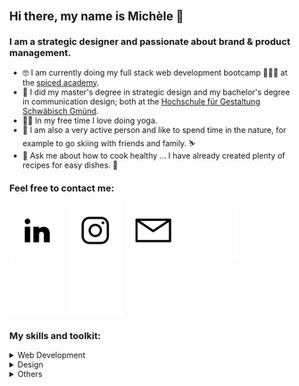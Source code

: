 ## Hi there, my name is Michèle 👋

### I am a strategic designer and passionate about brand & product management.

- 🤓 I am currently doing my full stack web development bootcamp 👩🏼‍💻 at the <a href="https://www.spiced-academy.com/de" target="blank">spiced academy</a>.
- 🧡 I did my master's degree in strategic design and my bachelor's degree in communication design; both at the [Hochschule für Gestaltung Schwäbisch Gmünd](https://www.hfg-gmuend.de/).
- 🧘‍♀️ In my free time I love doing yoga.
- 🌱 I am also a very active person and like to spend time in the nature, for example to go skiing with friends and family. ⛷
- 💬 Ask me about how to cook healthy … I have already created plenty of recipes for easy dishes. 🥗

### Feel free to contact me:

[![2022-01-11-github-icons_icon-linkedin-lightmodus.svg](/2022-01-11-github-icons_icon-linkedin-lightmodus.svg)](https://www.linkedin.com/in/mich%C3%A8le-rietzl-3730211b9/#gh-light-mode-only) [![2022-01-11-github-icons_icon-instagram-lightmodus.svg](/2022-01-11-github-icons_icon-instagram-lightmodus.svg)](https://www.instagram.com/mk_rietzl/#gh-light-mode-only) [![2022-01-11-github-icons_icon-email-lightmodus.svg](2022-01-11-github-icons_icon-email-lightmodus.svg)](mailto:michele@mk-rietzl.de#gh-light-mode-only)[![2022-01-11-github-icons_icon-linkedin-darkmodus.svg](/2022-01-11-github-icons_icon-linkedin-darkmodus.svg)](https://www.linkedin.com/in/mich%C3%A8le-rietzl-3730211b9/#gh-dark-mode-only) [![2022-01-11-github-icons_icon-instagram-darkmodus.svg](/2022-01-11-github-icons_icon-instagram-darkmodus.svg)](https://www.instagram.com/mk_rietzl/#gh-dark-mode-only) [![2022-01-11-github-icons_icon-email-darkmodus.svg](2022-01-11-github-icons_icon-email-darkmodus.svg)](mailto:michele@mk-rietzl.de#gh-dark-mode-only)

### My skills and toolkit:

<details>
<summary>Web Development</summary>
  
 </br>

<a href="https://code.visualstudio.com/" > <img src="web-development-visual-studio-code.png" height="75px" /></a>
<a href="https://developer.mozilla.org/de/docs/Glossary/HTML5" > <img src="web-development-html-5.png" height="75px" /></a>
<a href="https://developer.mozilla.org/de/docs/Web/CSS" > <img src="web-development-css-3.png" height="75px" /></a>
<a> <img src="web-development-js.png" height="75px" /></a>
<a href="https://jquery.com/" > <img src="web-development-jquerry.png" height="75px" /></a>

- css (4)
- js (ECMA Script 2021)
- jquerry
- node.js
- express
- handlebars
- PostgreSQL
- vue.js
- jest
- [aws (amazon web services)]
- [react]
- [tailwindcss]
- [heroku??]

</br>

</details>
  
<details>
<summary>Design</summary>
 
</br>
 
  - Id
  - Xd
  - Ps
  - Ai
  - Premiere Rush

</br>
  
</details>

<details>  
<summary>Others</summary>
 
</br>
 
  - Microsoft Word
  - Microsoft Excel
  - Microsoft PowerPoint
  - Atlassian Jira
  - Atlassian Confluence

</br>

</details>


<!--
**mrietzl/mrietzl** is a ✨ _special_ ✨ repository because its `README.md` (this file) appears on your GitHub profile.

Here are some ideas to get you started:

- 🔭 I’m currently working on ...
- 🌱 I’m currently learning ...
- 👯 I’m looking to collaborate on ...
- 🤔 I’m looking for help with ...
- 💬 Ask me about ...
- 📫 How to reach me: ...
- 😄 Pronouns: ...
- ⚡ Fun fact: ...

<img src="2022-01-11-github-icons_icon-visual-studio-code-new.png" height="30px"/>
  
<img src="https://img.shields.io/badge/Visual_Studio_Code-0078D4?style=for-the-badge&logo=visual%20studio%20code&logoColor=white" />

-->
